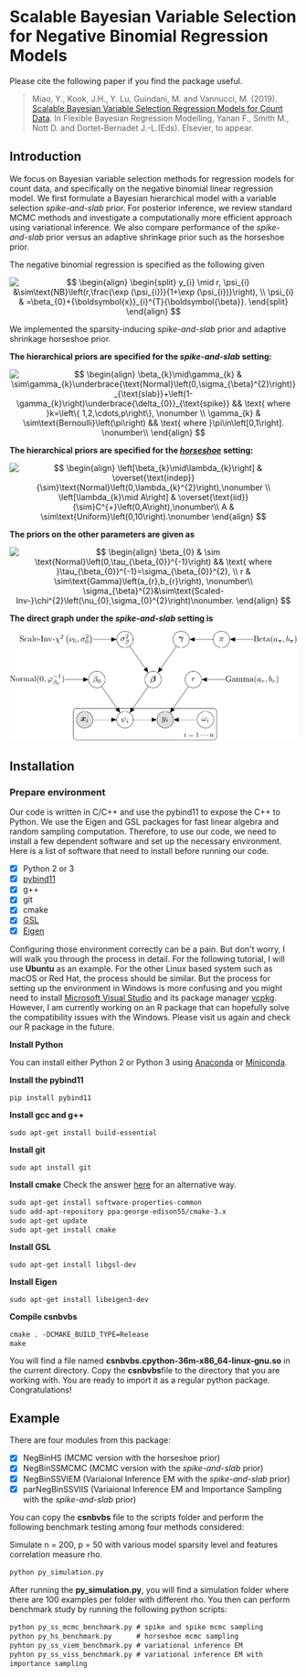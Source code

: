 # Scalable Bayesian Variable Selection for Negative Binomial Regression Models

Please cite the following paper if you find the package useful.

> Miao, Y., Kook, J.H., Y. Lu, Guindani, M. and Vannucci, M. (2019). [Scalable Bayesian Variable Selection Regression Models for Count Data](http://www.stat.rice.edu/~marina/papers/chapter_final.pdf). In Flexible Bayesian Regression Modelling, Yanan F., Smith M., Nott D. and Dortet-Bernadet J.-L.(Eds). Elsevier, to appear.

## Introduction
We focus on Bayesian variable selection methods for regression models for count data, and specifically on the negative binomial  linear regression model. We first formulate a Bayesian hierarchical model with a variable selection *spike-and-slab* prior. For posterior inference, we review standard MCMC methods and investigate a computationally more efficient approach using variational inference. We also compare performance of the *spike-and-slab* prior versus an adaptive shrinkage prior such as the horseshoe prior.

The negative binomial regression is specified as the following given 

<p align="center"><img alt="$$&#10;\begin{align}&#10;\begin{split}&#10;y_{i} \mid r, \psi_{i} &amp;\sim\text{NB}\left(r,\frac{\exp (\psi_{i})}{1+\exp (\psi_{i})}\right), \\&#10;\psi_{i}  &amp; =\beta_{0}+{\boldsymbol{x}}_{i}^{T}{\boldsymbol{\beta}}. &#10;\end{split}&#10;\end{align}&#10;$$" src="svgs/eb8f89e1e1375c7862f8a0a3cb679979.svg" align="middle" width="238.41509009999996pt" height="64.7419245pt"/></p>

We implemented the sparsity-inducing *spike-and-slab* prior and adaptive shrinkage horseshoe prior.

**The hierarchical priors are specified for the *spike-and-slab* setting:**
<p align="center"><img alt="$$&#10;\begin{align}&#10;\beta_{k}\mid\gamma_{k} &amp; \sim\gamma_{k}\underbrace{\text{Normal}\left(0,\sigma_{\beta}^{2}\right)}_{\text{slab}}+\left(1-\gamma_{k}\right)\underbrace{\delta_{0}}_{\text{spike}} &amp;&amp; \text{ where }k=\left\{ 1,2,\cdots,p\right\}, \nonumber \\&#10;\gamma_{k} &amp; \sim\text{Bernoulli}\left(\pi\right) &amp;&amp; \text{ where }\pi\in\left[0,1\right].  \nonumber\\&#10;\end{align}&#10;$$" src="svgs/5acaefa81f8b07a33af427ff8cd8feac.svg" align="middle" width="497.76412454999996pt" height="69.20710005pt"/></p>

**The hierarchical priors are specified for the [*horseshoe*](horseshoe.md) setting:**

<p align="center"><img alt="$$&#10;\begin{align}&#10;\left[\beta_{k}\mid\lambda_{k}\right] &amp; \overset{\text{indep}}{\sim}\text{Normal}\left(0,\lambda_{k}^{2}\right),\nonumber \\&#10;\left[\lambda_{k}\mid A\right] &amp; \overset{\text{iid}}{\sim}C^{+}\left(0,A\right),\nonumber\\&#10;A &amp; \sim\text{Uniform}\left(0,10\right).\nonumber &#10;\end{align}&#10;$$" src="svgs/3f559bab33930a1c0dc89b6d9666554f.svg" align="middle" width="210.1598532pt" height="78.2990802pt"/></p>

**The priors on the other parameters are given as**
<p align="center"><img alt="$$&#10;\begin{align}&#10;\beta_{0} &amp; \sim \text{Normal}\left(0,\tau_{\beta_{0}}^{-1}\right) &amp;&amp; \text{ where }\tau_{\beta_{0}}^{-1}=\sigma_{\beta_{0}}^{2}, \\&#10;r &amp; \sim\text{Gamma}\left(a_{r},b_{r}\right), \nonumber\\&#10;\sigma_{\beta}^{2}&amp;\sim\text{Scaled-Inv-}\chi^{2}\left(\nu_{0},\sigma_{0}^{2}\right)\nonumber.&#10;\end{align}&#10;$$" src="svgs/322705e6cc02ea0b930348f40cbc82aa.svg" align="middle" width="349.73410064999996pt" height="82.97011964999999pt"/></p>

**The direct graph under the *spike-and-slab* setting is** 

<p align="center">
<img src="svgs/NegBinGraph.svg" alt="NegBinGraph" width="600" >
</p>


## Installation
### Prepare environment

Our code is written in C/C++ and use the pybind11 to expose the C++ to Python. We use the Eigen and GSL packages for fast linear algebra and random sampling computation. Therefore, to use our code, we need to install a few dependent software and set up the necessary environment. Here is a list of software that need to install before running our code. 

- [x] Python 2 or 3
- [x] [pybind11](https://github.com/pybind/pybind11)
- [x] g++
- [x] git
- [x] cmake
- [x] [GSL](https://www.gnu.org/software/gsl/)
- [x] [Eigen](http://eigen.tuxfamily.org/index.php?title=Main_Page)

Configuring those environment correctly can be a pain. But don't worry, I will walk you through the process in detail. For the following tutorial, I will use **Ubuntu** as an example. For the other Linux based system such as macOS or Red Hat, the process should be similar. But the process for setting up the environment in Windows is more confusing and you might need to install [Microsoft Visual Studio](https://visualstudio.microsoft.com/) and its package manager [vcpkg](https://github.com/Microsoft/vcpkg). However, I am currently working on an R package that can hopefully solve the compatibility issues with the Windows. Please visit us again and check our R package in the future.

**Install Python**

You can install either Python 2 or Python 3 using [Anaconda](https://www.anaconda.com/distribution/) or [Miniconda](https://docs.conda.io/en/latest/miniconda.html). 

**Install the pybind11**

```shell
pip install pybind11
```
**Install gcc and g++**
```shell
sudo apt-get install build-essential
```
**Install git**
```shell
sudo apt install git
```
**Install cmake** Check the answer [here](https://askubuntu.com/questions/610291/how-to-install-cmake-3-2-on-ubuntu) for an alternative way.
```shell
sudo apt-get install software-properties-common
sudo add-apt-repository ppa:george-edison55/cmake-3.x
sudo apt-get update
sudo apt-get install cmake
```
**Install GSL**

```shell
sudo apt-get install libgsl-dev
```

**Install Eigen**

```shell
sudo apt-get install libeigen3-dev
```

**Compile csnbvbs**

```shell
cmake . -DCMAKE_BUILD_TYPE=Release
make
```
You will find a file named **csnbvbs.cpython-36m-x86_64-linux-gnu.so** in the current directory. 
Copy the **csnbvbs**file  to the directory that you are working with. You are ready to import it as a regular python package. Congratulations!

## Example

There are four modules from this package:

- [x] NegBinHS (MCMC version with the horseshoe prior)
- [x] NegBinSSMCMC (MCMC version with the *spike-and-slab* prior)
- [x] NegBinSSVIEM (Variaional Inference EM with the *spike-and-slab* prior)
- [x] parNegBinSSVIIS (Variaional Inference EM and Importance Sampling with the *spike-and-slab* prior)

You can copy the **csnbvbs** file to the scripts folder and perform the following benchmark testing among four methods considered:

Simulate n = 200, p = 50 with various model sparsity level and features correlation measure rho.
```bash
python py_simulation.py
```
After running the **py_simulation.py**, you will find a simulation folder where there are 100 examples per folder with different rho. You then can perform benchmark study by running the following python scripts:


```shell
python py_ss_mcmc_benchmark.py # spike and spike mcmc sampling
python py_hs_benchmark.py      # horseshoe mcmc sampling
pyhton py_ss_viem_benchmark.py # variational inference EM
pyhton py_ss_viss_benchmark.py # variational inference EM with importance sampling
```
